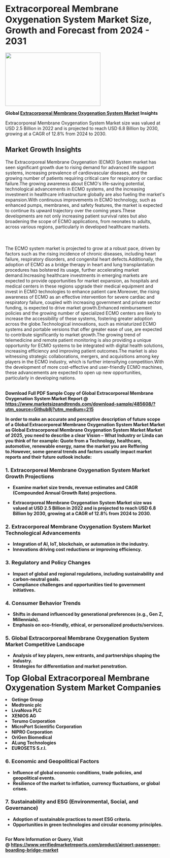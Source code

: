 <H1>Extracorporeal Membrane Oxygenation System Market Size, Growth and Forecast from 2024 - 2031</H1><img class="aligncenter size-medium wp-image-584254" src="https://thirdeyenews.in/wp-content/uploads/2024/09/Global-Market-Research-300x168.jpeg" alt="" width="300" height="168" /><p><strong>Global&nbsp;<a href="https://www.marketsizeandtrends.com/download-sample/485608/?utm_source=Github8j?utm_medium=215">Extracorporeal Membrane Oxygenation System Market</a> Insights</strong></p><p>Extracorporeal Membrane Oxygenation System Market size was valued at USD 2.5 Billion in 2022 and is projected to reach USD 6.8 Billion by 2030, growing at a CAGR of 12.8% from 2024 to 2030.</p><p><h2>Market Growth Insights</h2> <p>The Extracorporeal Membrane Oxygenation (ECMO) System market has seen significant growth due to rising demand for advanced life support systems, increasing prevalence of cardiovascular diseases, and the growing number of patients requiring critical care for respiratory or cardiac failure.The growing awareness about ECMO's life-saving potential, technological advancements in ECMO systems, and the increasing investment in healthcare infrastructure globally are also fueling the market's expansion.With continuous improvements in ECMO technology, such as enhanced pumps, membranes, and safety features, the market is expected to continue its upward trajectory over the coming years.These developments are not only increasing patient survival rates but also broadening the scope of ECMO applications, from neonates to adults, across various regions, particularly in developed healthcare markets.<br><br> <strong></strong> <br><br> The ECMO system market is projected to grow at a robust pace, driven by factors such as the rising incidence of chronic diseases, including heart failure, respiratory disorders, and congenital heart defects.Additionally, the adoption of ECMO as a bridge therapy in heart and lung transplantation procedures has bolstered its usage, further accelerating market demand.Increasing healthcare investments in emerging markets are expected to provide opportunities for market expansion, as hospitals and medical centers in these regions upgrade their medical equipment and invest in ECMO technologies to enhance patient care.Moreover, the rising awareness of ECMO as an effective intervention for severe cardiac and respiratory failure, coupled with increasing government and private sector funding, is expected to drive market growth.Enhanced reimbursement policies and the growing number of specialized ECMO centers are likely to increase the accessibility of these systems, fostering greater adoption across the globe.Technological innovations, such as miniaturized ECMO systems and portable versions that offer greater ease of use, are expected to contribute significantly to market growth.The growing trend of telemedicine and remote patient monitoring is also providing a unique opportunity for ECMO systems to be integrated with digital health solutions, increasing efficiency and improving patient outcomes.The market is also witnessing strategic collaborations, mergers, and acquisitions among key players in the ECMO industry, which is further intensifying competition.With the development of more cost-effective and user-friendly ECMO machines, these advancements are expected to open up new opportunities, particularly in developing nations.<br><br> <strong></p><p><span class=""><strong>Download Full PDF Sample Copy of Global Extracorporeal Membrane Oxygenation System Market Report</strong> @ <a href="https://www.marketsizeandtrends.com/download-sample/485608/?utm_source=Github8j?utm_medium=215" target="_blank">https://www.marketsizeandtrends.com/download-sample/485608/?utm_source=Github8j?utm_medium=215</a></span></p><p>In order to make an accurate and perceptive description of future scope of a Global&nbsp;Extracorporeal Membrane Oxygenation System Market Market as Global&nbsp;Extracorporeal Membrane Oxygenation System Market Market of 2025, you need to describe a clear Vision &ndash; What Industry or Linda can you think of for example: Quote from a Technology, healthcare, automotive, renewable energy, name the market you are Reffering to.However, some general trends and factors usually impact market reports and their future outlook include:</p><h3>1.&nbsp;<strong>Extracorporeal Membrane Oxygenation System Market Growth Projections</strong></h3><ul><li>Examine market size trends, revenue estimates and CAGR (Compounded Annual Growth Rate) projections.</li><li><p>Extracorporeal Membrane Oxygenation System Market size was valued at USD 2.5 Billion in 2022 and is projected to reach USD 6.8 Billion by 2030, growing at a CAGR of 12.8% from 2024 to 2030.</p></li></ul><h3>2.&nbsp;<strong>Extracorporeal Membrane Oxygenation System Market Technological Advancements</strong></h3><ul><li>Integration of AI, IoT, blockchain, or automation in the industry.</li><li>Innovations driving cost reductions or improving efficiency.</li></ul><h3>3.&nbsp;<strong>Regulatory and Policy Changes</strong></h3><ul><li>Impact of global and regional regulations, including sustainability and carbon-neutral goals.</li><li>Compliance challenges and opportunities tied to government initiatives.</li></ul><h3>4.&nbsp;<strong>Consumer Behavior Trends</strong></h3><ul><li>Shifts in demand influenced by generational preferences (e.g., Gen Z, Millennials).</li><li>Emphasis on eco-friendly, ethical, or personalized products/services.</li></ul><h3>5.&nbsp;<strong>Global Extracorporeal Membrane Oxygenation System Market Competitive Landscape</strong></h3><ul><li>Analysis of key players, new entrants, and partnerships shaping the industry.</li><li>Strategies for differentiation and market penetration.</li></ul><p data-pm-slice="1 1 []"><span style="color: inherit; font-family: inherit; font-size: 25px;">Top Global Extracorporeal Membrane Oxygenation System Market Companies</span></p><div class="" data-test-id=""><p><li>Getinge Group</li><li> Medtronic plc</li><li> LivaNova PLC</li><li> XENIOS AG</li><li> Terumo Corporation</li><li> MicroPort Scientific Corporation</li><li> NIPRO Corporation</li><li> OriGen Biomedical</li><li> ALung Technologies</li><li> EUROSETS S.r.l.</li></p></div><h3>6.&nbsp;<strong>Economic and Geopolitical Factors</strong></h3><ul><li>Influence of global economic conditions, trade policies, and geopolitical events.</li><li>Resilience of the market to inflation, currency fluctuations, or global crises.</li></ul><h3>7.&nbsp;<strong>Sustainability and ESG (Environmental, Social, and Governance)</strong></h3><ul><li>Adoption of sustainable practices to meet ESG criteria.</li><li>Opportunities in green technologies and circular economy principles.</li></ul><h2><strong style="font-size: 14px;">For More Information or Query, Visit @&nbsp;</strong><a style="background-color: #ffffff; font-size: 14px;" href="https://www.marketsizeandtrends.com/report/extracorporeal-membrane-oxygenation-system-market/" target="_blank">https://www.verifiedmarketreports.com/product/airport-passenger-boarding-bridge-market</a></h2>